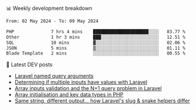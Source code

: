 📊 Weekly development breakdown
<!--START_SECTION:waka-->

```txt
From: 02 May 2024 - To: 09 May 2024

PHP              7 hrs 4 mins    █████████████████████░░░░   83.77 %
Other            1 hr 3 mins     ███░░░░░░░░░░░░░░░░░░░░░░   12.51 %
SQL              10 mins         ▓░░░░░░░░░░░░░░░░░░░░░░░░   02.06 %
JSON             5 mins          ▒░░░░░░░░░░░░░░░░░░░░░░░░   01.11 %
Blade Template   2 mins          ░░░░░░░░░░░░░░░░░░░░░░░░░   00.55 %
```

<!--END_SECTION:waka-->

📕 Latest DEV posts
<!-- BLOG-POST-LIST:START -->
- [Laravel named query arguments](https://dev.to/michaelvickersuk/laravel-named-query-arguments-28kd)
- [Determining if multiple inputs have values with Laravel](https://dev.to/michaelvickersuk/determining-if-multiple-inputs-have-values-with-laravel-km6)
- [Array inputs validation and the N+1 query problem in Laravel](https://dev.to/michaelvickersuk/array-inputs-validation-and-the-n1-query-problem-in-laravel-2agb)
- [Array initialisation and key data types in PHP](https://dev.to/michaelvickersuk/array-initialisation-and-key-data-types-in-php-1e5b)
- [Same string, different output... how Laravel&#39;s slug &amp; snake helpers differ](https://dev.to/michaelvickersuk/same-string-different-output-how-laravels-slug-snake-helpers-differ-1ccj)
<!-- BLOG-POST-LIST:END -->
